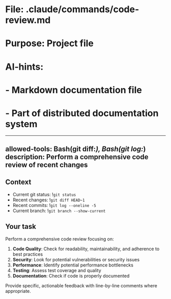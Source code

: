 # File: .claude/commands/code-review.md
# Purpose: Project file
# AI-hints:
# - Markdown documentation file
# - Part of distributed documentation system

---
allowed-tools: Bash(git diff:*), Bash(git log:*)
description: Perform a comprehensive code review of recent changes
---

## Context

- Current git status: !`git status`
- Recent changes: !`git diff HEAD~1`
- Recent commits: !`git log --oneline -5`
- Current branch: !`git branch --show-current`

## Your task

Perform a comprehensive code review focusing on:

1. **Code Quality**: Check for readability, maintainability, and adherence to best practices
2. **Security**: Look for potential vulnerabilities or security issues
3. **Performance**: Identify potential performance bottlenecks
4. **Testing**: Assess test coverage and quality
5. **Documentation**: Check if code is properly documented

Provide specific, actionable feedback with line-by-line comments where appropriate.